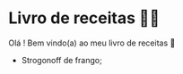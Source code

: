 # Livro de receitas :woman_cook:



Olá ! Bem vindo(a) ao meu livro de receitas :wave:

* Strogonoff de frango;